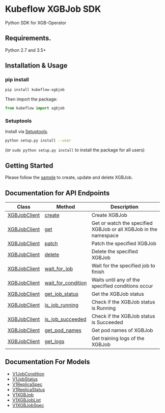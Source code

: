# Kubeflow XGBJob SDK
Python SDK for XGB-Operator

## Requirements.

Python 2.7 and 3.5+

## Installation & Usage
### pip install

```sh
pip install kubeflow-xgbjob
```

Then import the package:
```python
from kubeflow import xgbjob 
```

### Setuptools

Install via [Setuptools](http://pypi.python.org/pypi/setuptools).

```sh
python setup.py install --user
```
(or `sudo python setup.py install` to install the package for all users)


## Getting Started

Please follow the [sample](examples/kubeflow-xgbjob-sdk.ipynb) to create, update and delete XGBJob.

## Documentation for API Endpoints

Class | Method | Description
------------ | -------------  | -------------
[XGBJobClient](docs/XGBJobClient.md) | [create](docs/XGBJobClient.md#create) | Create XGBJob|
[XGBJobClient](docs/XGBJobClient.md) | [get](docs/XGBJobClient.md#get)    | Get or watch the specified XGBJob or all XGBJob in the namespace |
[XGBJobClient](docs/XGBJobClient.md) | [patch](docs/XGBJobClient.md#patch)  | Patch the specified XGBJob|
[XGBJobClient](docs/XGBJobClient.md) | [delete](docs/XGBJobClient.md#delete) | Delete the specified XGBJob |
[XGBJobClient](docs/XGBJobClient.md) | [wait_for_job](docs/XGBJobClient.md#wait_for_job) | Wait for the specified job to finish |
[XGBJobClient](docs/XGBJobClient.md) | [wait_for_condition](docs/XGBJobClient.md#wait_for_condition) | Waits until any of the specified conditions occur |
[XGBJobClient](docs/XGBJobClient.md) | [get_job_status](docs/XGBJobClient.md#get_job_status) | Get the XGBJob status|
[XGBJobClient](docs/XGBJobClient.md) | [is_job_running](docs/XGBJobClient.md#is_job_running) | Check if the XGBJob status is Running |
[XGBJobClient](docs/XGBJobClient.md) | [is_job_succeeded](docs/XGBJobClient.md#is_job_succeeded) | Check if the XGBJob status is Succeeded |
[XGBJobClient](docs/XGBJobClient.md) | [get_pod_names](docs/XGBJobClient.md#get_pod_names) | Get pod names of XGBJob |
[XGBJobClient](docs/XGBJobClient.md) | [get_logs](docs/XGBJobClient.md#get_logs) | Get training logs of the XGBJob |

## Documentation For Models

 - [V1JobCondition](docs/V1JobCondition.md)
 - [V1JobStatus](docs/V1JobStatus.md)
 - [V1ReplicaSpec](docs/V1ReplicaSpec.md)
 - [V1ReplicaStatus](docs/V1ReplicaStatus.md)
 - [V1XGBJob](docs/V1XGBJob.md)
 - [V1XGBJobList](docs/V1XGBJobList.md)
 - [V1XGBJobSpec](docs/V1XGBJobSpec.md)

